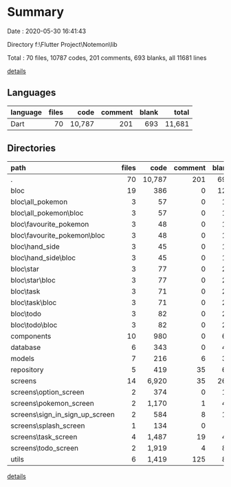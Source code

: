 # Summary

Date : 2020-05-30 16:41:43

Directory f:\Flutter Project\Notemon\lib

Total : 70 files,  10787 codes, 201 comments, 693 blanks, all 11681 lines

[details](details.md)

## Languages
| language | files | code | comment | blank | total |
| :--- | ---: | ---: | ---: | ---: | ---: |
| Dart | 70 | 10,787 | 201 | 693 | 11,681 |

## Directories
| path | files | code | comment | blank | total |
| :--- | ---: | ---: | ---: | ---: | ---: |
| . | 70 | 10,787 | 201 | 693 | 11,681 |
| bloc | 19 | 386 | 0 | 126 | 512 |
| bloc\all_pokemon | 3 | 57 | 0 | 18 | 75 |
| bloc\all_pokemon\bloc | 3 | 57 | 0 | 18 | 75 |
| bloc\favourite_pokemon | 3 | 48 | 0 | 17 | 65 |
| bloc\favourite_pokemon\bloc | 3 | 48 | 0 | 17 | 65 |
| bloc\hand_side | 3 | 45 | 0 | 19 | 64 |
| bloc\hand_side\bloc | 3 | 45 | 0 | 19 | 64 |
| bloc\star | 3 | 77 | 0 | 20 | 97 |
| bloc\star\bloc | 3 | 77 | 0 | 20 | 97 |
| bloc\task | 3 | 71 | 0 | 24 | 95 |
| bloc\task\bloc | 3 | 71 | 0 | 24 | 95 |
| bloc\todo | 3 | 82 | 0 | 27 | 109 |
| bloc\todo\bloc | 3 | 82 | 0 | 27 | 109 |
| components | 10 | 980 | 0 | 66 | 1,046 |
| database | 6 | 343 | 0 | 41 | 384 |
| models | 7 | 216 | 6 | 36 | 258 |
| repository | 5 | 419 | 35 | 66 | 520 |
| screens | 14 | 6,920 | 35 | 262 | 7,217 |
| screens\option_screen | 2 | 374 | 0 | 18 | 392 |
| screens\pokemon_screen | 2 | 1,170 | 1 | 41 | 1,212 |
| screens\sign_in_sign_up_screen | 2 | 584 | 8 | 16 | 608 |
| screens\splash_screen | 1 | 134 | 0 | 3 | 137 |
| screens\task_screen | 4 | 1,487 | 19 | 49 | 1,555 |
| screens\todo_screen | 2 | 1,919 | 4 | 87 | 2,010 |
| utils | 6 | 1,419 | 125 | 85 | 1,629 |

[details](details.md)